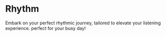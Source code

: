 # Rhythm
Embark on your perfect rhythmic journey, tailored to elevate your listening experience.
perfect for your busy day!

